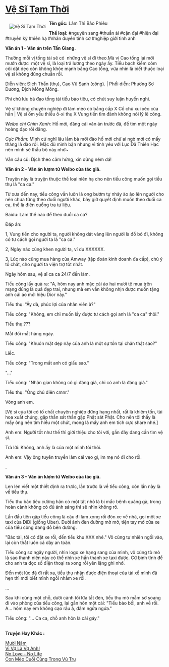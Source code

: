 <a href="https://utruyen.com/ve-si-tam-thoi/17630/" title="Vệ Sĩ Tạm Thời"><h1>Vệ Sĩ Tạm Thời</h1></a><div style="display:table"><img align="right" style="float: left; padding: 10px;" src="https://utruyen.com/images/story/200x260/ve-si-tam-thoi.jpg" alt="Vệ Sĩ Tạm Thời"><strong>Tên gốc:</strong> Lâm Thì Bảo Phiêu<p></p><b>Thể loại:</b> #nguyên sang #thuần ái #cận đại #hiện đại #truyền kỳ #niên hạ #nhân duyên tình cờ #nghiệp giới tinh anh<p></p><strong>Văn án 1 – Văn án trên Tấn Giang.</strong><p></p>Thường mỗi vị tổng tài sẽ có  những vệ sỉ đi theo.Mà vị Cao tổng lại mới mướn được  một vệ sĩ, là loại trả lương theo ngày ấy. Tiểu bạch kiểm còm cõi dặt dẹo còn không khỏe mạnh bằng Cao tổng, vừa nhìn là biết thuộc loại vệ sĩ không đúng chuẩn rồi. <p></p>Diễn viên: Địch Thần (thụ), Cao Vũ Sanh (công). | Phối diễn: Phương Sơ Dương, Địch Mông Mông. <p></p>Phi chủ lưu bá đạo tổng tài tiếu bảo tiêu, có chút suy luận huyền nghi. <p></p>Vệ sĩ không chuyên nghiệp đi làm méo có bằng cấp X Cố chủ xui xẻo của hắn | Vệ sĩ ốm yếu thiếu ô-xi thụ X Vung tiền tìm đánh không nói lý lẽ công. <p></p><i>Weibo chị Chim Xanh: </i>Hố mới, đăng cái văn án trước đã, để tìm một ngày hoàng đạo rồi đăng. <p></p><i>Cực Phẩm: </i>Mình cứ nghĩ lâu lắm bả mới đào hố mới chứ ai ngờ mới có mấy tháng là đào rồi. Mặc dù mình bận nhưng vì tình yêu với Lục Dã Thiên Hạc nên mình sẽ thầu bộ này nhớ~ <p></p>Vẫn câu cũ: Dịch theo cảm hứng, xin đừng ném đá!<p></p><strong>Văn án 2 – Văn án lượm từ Weibo của tác giả.</strong><p></p>Truyện này là truyện thuộc thể loại niên hạ cho nên tiểu công muốn gọi tiểu thụ là "ca ca." <p></p>Từ xưa đến nay, tiểu công vẫn luôn là ong bướm tự nhảy ào ào lên người cho nên chưa từng theo đuổi người khác, bây giờ quyết định muốn theo đuổi ca ca, thế là điên cuồng tra tư liệu. <p></p>Baidu: Làm thế nào để theo đuổi ca ca? <p></p>Đáp án: <p></p>1, Vung tiền cho người ta, người không dát vàng lên người là đồ bỏ đi, không có tư cách gọi người ta là "ca ca." <p></p>2, Ngày nào cũng khen người ta, ví dụ XXXXXX. <p></p>3, Lúc nào cũng mua hàng của Amway (tập đoàn kinh doanh đa cấp), chú ý tố chất, cho người ta viện trợ tốt nhất. <p></p>Ngày hôm sau, vệ sĩ ca ca 24/7 đến làm. <p></p>Tiểu công lấy quà ra: "A, hôm nay anh mặc cái áo hai mươi tệ mua trên mạng đúng là quá đẹp trai, nhưng mà em vẫn không nhịn được muốn tặng anh cái áo mới hiệu Dior này." <p></p>Tiểu thụ: "Ây dà, phúc lợi của nhân viên à?" <p></p>Tiểu công: "Không, em chỉ muốn lấy được tư cách gọi anh là "ca ca" thôi." <p></p>Tiểu thụ:??? <p></p>Mắt đối mắt hàng ngày. <p></p>Tiểu công: "Khuôn mặt đẹp này của anh là một sự tồn tại chân thật sao?" <p></p>Liếc. <p></p>Tiểu công: "Trong mắt anh có giấu sao." <p></p>"..." <p></p>Tiểu công: "Nhân gian không có gì đáng giá, chỉ có anh là đáng giá." <p></p>Tiểu thụ: "Ông chủ điên cmnr." <p></p>Vòng anh em. <p></p>[Vệ sĩ của tôi có tố chất chuyên nghiệp đứng hạng nhất, rất là khiêm tốn, tài hoa xuất chúng, gặp thần sát thần gặp Phật sát Phật. Cho nên tôi thấy là mấy ông nên tìm hiểu một chút, mong là mấy anh em tích cực share nhé.] <p></p>Anh em: Người tốt như thế thì giới thiệu cho tôi với, gần đây đang cần tìm vệ sĩ. <p></p>Trả lời: Không, anh ấy là của một mình tôi thôi. <p></p>Anh em: Vậy ông tuyên truyền làm cái vẹo gì, im mẹ nó đi cho rồi.<p></p><strong>.</strong><p></p><strong>Văn án 3 – Văn án lượm từ Weibo của tác giả.</strong><p></p>Len lén viết một thiết định ra trước, lần trước là về tiểu công, còn lần này là về tiểu thụ. <p></p>Tiểu thụ bảo tiêu cường hãn có một tật nhỏ là bị mắc bệnh quáng gà, trong hoàn cảnh không có đủ ánh sáng thì sẽ nhìn không rõ. <p></p>Lần đầu tiên gặp tiểu công là cậu đi làm xong rồi đón xe về nhà, gọi một xe taxi của DiDi (giống Uber). Dưới ánh đèn đường mờ mờ, tiện tay mở cửa xe của tiểu công đang đỗ bên đường. <p></p>"Bác tài, tôi có đặt xe rồi, đến tiểu khu XXX nhé." Vô cùng tự nhiên ngồi vào, lại còn thắt luôn cả dây an toàn. <p></p>Tiểu công sợ ngây người, nhìn logo xe hạng sang của mình, vô cùng tò mò là sao thanh niên này có thể nhìn xe hắn thành xe taxi được. Cứ bình tĩnh để cho anh ta đọc số điện thoại ra xong rồi yên lặng ghi nhớ. <p></p>Đến một lúc đã đi rất xa, tiểu thụ nhận được điện thoại của tài xế mình đã hẹn thì mới biết mình ngồi nhầm xe rồi. <p></p>... <p></p>Sau khi cùng một chỗ, dưới cảnh tối lửa tắt đèn, tiểu thụ mò mẫm sờ soạng đi vào phòng của tiểu công, lại gần hôn một cái: "Tiểu bảo bối, anh về rồi. A... hôm nay em không cạo râu à, đâm ngứa ngứa." <p></p>Tiểu công: "... Ca ca, chỗ anh hôn là cái gáy." </div><p><br><b>Truyện Hay Khác :</b></p><a href="https://utruyen.com/muoi-nam/19012/" alt="Mười Năm">Mười Năm</a><br/><a href="https://github.com/quanluxury/truyenhot/tree/master/truyenhay/9278/" alt="Vì Vợ Là Vợ Anh!">Vì Vợ Là Vợ Anh!</a><br/><a href="https://github.com/quanluxury/ngontinh_sac/tree/master/truyenhay/22825/" alt="No Love - No Life">No Love - No Life</a><br/><a href="https://github.com/quanluxury/ngontinh_sac/tree/master/truyenhay/18955/" alt="Con Mèo Cuối Cùng Trong Vũ Trụ">Con Mèo Cuối Cùng Trong Vũ Trụ</a><br/>